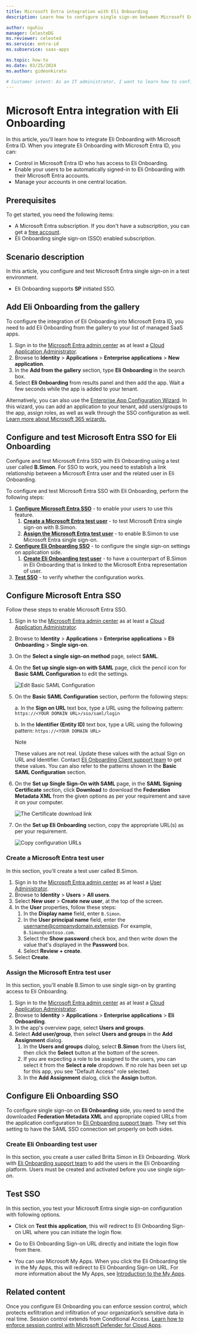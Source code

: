```yaml
---
title: Microsoft Entra integration with Eli Onboarding
description: Learn how to configure single sign-on between Microsoft Entra ID and Eli Onboarding.

author: nguhiu
manager: CelesteDG
ms.reviewer: celested
ms.service: entra-id
ms.subservice: saas-apps

ms.topic: how-to
ms.date: 03/25/2024
ms.author: gideonkiratu

# Customer intent: As an IT administrator, I want to learn how to configure single sign-on between Microsoft Entra ID and Eli Onboarding so that I can control who has access to Eli Onboarding, enable automatic sign-in with Microsoft Entra accounts, and manage my accounts in one central location.
---
```

# Microsoft Entra integration with Eli Onboarding

In this article,  you'll learn how to integrate Eli Onboarding with Microsoft Entra ID. When you integrate Eli Onboarding with Microsoft Entra ID, you can:

* Control in Microsoft Entra ID who has access to Eli Onboarding.
* Enable your users to be automatically signed-in to Eli Onboarding with their Microsoft Entra accounts.
* Manage your accounts in one central location.

## Prerequisites

To get started, you need the following items:

* A Microsoft Entra subscription. If you don't have a subscription, you can get a [free account](https://azure.microsoft.com/free/).
* Eli Onboarding single sign-on (SSO) enabled subscription.

## Scenario description

In this article,  you configure and test Microsoft Entra single sign-on in a test environment.

* Eli Onboarding supports **SP** initiated SSO.

## Add Eli Onboarding from the gallery

To configure the integration of Eli Onboarding into Microsoft Entra ID, you need to add Eli Onboarding from the gallery to your list of managed SaaS apps.

1. Sign in to the [Microsoft Entra admin center](https://entra.microsoft.com) as at least a [Cloud Application Administrator](~/identity/role-based-access-control/permissions-reference.md#cloud-application-administrator).
1. Browse to **Identity** > **Applications** > **Enterprise applications** > **New application**.
1. In the **Add from the gallery** section, type **Eli Onboarding** in the search box.
1. Select **Eli Onboarding** from results panel and then add the app. Wait a few seconds while the app is added to your tenant.

 Alternatively, you can also use the [Enterprise App Configuration Wizard](https://portal.office.com/AdminPortal/home?Q=Docs#/azureadappintegration). In this wizard, you can add an application to your tenant, add users/groups to the app, assign roles, as well as walk through the SSO configuration as well. [Learn more about Microsoft 365 wizards.](/microsoft-365/admin/misc/azure-ad-setup-guides)

<a name='configure-and-test-azure-ad-sso-for-eli-onboarding'></a>

## Configure and test Microsoft Entra SSO for Eli Onboarding

Configure and test Microsoft Entra SSO with Eli Onboarding using a test user called **B.Simon**. For SSO to work, you need to establish a link relationship between a Microsoft Entra user and the related user in Eli Onboarding.

To configure and test Microsoft Entra SSO with Eli Onboarding, perform the following steps:

1. **[Configure Microsoft Entra SSO](#configure-azure-ad-sso)** - to enable your users to use this feature.
    1. **[Create a Microsoft Entra test user](#create-an-azure-ad-test-user)** - to test Microsoft Entra single sign-on with B.Simon.
    1. **[Assign the Microsoft Entra test user](#assign-the-azure-ad-test-user)** - to enable B.Simon to use Microsoft Entra single sign-on.
1. **[Configure Eli Onboarding SSO](#configure-eli-onboarding-sso)** - to configure the single sign-on settings on application side.
    1. **[Create Eli Onboarding test user](#create-eli-onboarding-test-user)** - to have a counterpart of B.Simon in Eli Onboarding that is linked to the Microsoft Entra representation of user.
1. **[Test SSO](#test-sso)** - to verify whether the configuration works.

<a name='configure-azure-ad-sso'></a>

## Configure Microsoft Entra SSO

Follow these steps to enable Microsoft Entra SSO.

1. Sign in to the [Microsoft Entra admin center](https://entra.microsoft.com) as at least a [Cloud Application Administrator](~/identity/role-based-access-control/permissions-reference.md#cloud-application-administrator).
1. Browse to **Identity** > **Applications** > **Enterprise applications** > **Eli Onboarding** > **Single sign-on**.
1. On the **Select a single sign-on method** page, select **SAML**.
1. On the **Set up single sign-on with SAML** page, click the pencil icon for **Basic SAML Configuration** to edit the settings.

   ![Edit Basic SAML Configuration](common/edit-urls.png)

1. On the **Basic SAML Configuration** section, perform the following steps:

	a. In the **Sign on URL** text box, type a URL using the following pattern:
    `https://<YOUR DOMAIN URL>/sso/saml/login`

    b. In the **Identifier (Entity ID)** text box, type a URL using the following pattern:
    `https://<YOUR DOMAIN URL>`

	> [!NOTE]
	> These values are not real. Update these values with the actual Sign on URL and Identifier. Contact [Eli Onboarding Client support team](mailto:support@geteli.com) to get these values. You can also refer to the patterns shown in the **Basic SAML Configuration** section.

1. On the **Set up Single Sign-On with SAML** page, in the **SAML Signing Certificate** section, click **Download** to download the **Federation Metadata XML** from the given options as per your requirement and save it on your computer.

	![The Certificate download link](common/metadataxml.png)

6. On the **Set up Eli Onboarding** section, copy the appropriate URL(s) as per your requirement.

	![Copy configuration URLs](common/copy-configuration-urls.png)

<a name='create-an-azure-ad-test-user'></a>

### Create a Microsoft Entra test user 

In this section, you'll create a test user called B.Simon.

1. Sign in to the [Microsoft Entra admin center](https://entra.microsoft.com) as at least a [User Administrator](~/identity/role-based-access-control/permissions-reference.md#user-administrator).
1. Browse to **Identity** > **Users** > **All users**.
1. Select **New user** > **Create new user**, at the top of the screen.
1. In the **User** properties, follow these steps:
   1. In the **Display name** field, enter `B.Simon`.  
   1. In the **User principal name** field, enter the username@companydomain.extension. For example, `B.Simon@contoso.com`.
   1. Select the **Show password** check box, and then write down the value that's displayed in the **Password** box.
   1. Select **Review + create**.
1. Select **Create**.

<a name='assign-the-azure-ad-test-user'></a>

### Assign the Microsoft Entra test user

In this section, you'll enable B.Simon to use single sign-on by granting access to Eli Onboarding.

1. Sign in to the [Microsoft Entra admin center](https://entra.microsoft.com) as at least a [Cloud Application Administrator](~/identity/role-based-access-control/permissions-reference.md#cloud-application-administrator).
1. Browse to **Identity** > **Applications** > **Enterprise applications** > **Eli Onboarding**.
1. In the app's overview page, select **Users and groups**.
1. Select **Add user/group**, then select **Users and groups** in the **Add Assignment** dialog.
   1. In the **Users and groups** dialog, select **B.Simon** from the Users list, then click the **Select** button at the bottom of the screen.
   1. If you are expecting a role to be assigned to the users, you can select it from the **Select a role** dropdown. If no role has been set up for this app, you see "Default Access" role selected.
   1. In the **Add Assignment** dialog, click the **Assign** button.

## Configure Eli Onboarding SSO

To configure single sign-on on **Eli Onboarding** side, you need to send the downloaded **Federation Metadata XML** and appropriate copied URLs from the application configuration to [Eli Onboarding support team](mailto:support@geteli.com). They set this setting to have the SAML SSO connection set properly on both sides.

### Create Eli Onboarding test user

In this section, you create a user called Britta Simon in Eli Onboarding. Work with [Eli Onboarding support team](mailto:support@geteli.com) to add the users in the Eli Onboarding platform. Users must be created and activated before you use single sign-on.

## Test SSO 

In this section, you test your Microsoft Entra single sign-on configuration with following options. 

* Click on **Test this application**, this will redirect to Eli Onboarding Sign-on URL where you can initiate the login flow. 

* Go to Eli Onboarding Sign-on URL directly and initiate the login flow from there.

* You can use Microsoft My Apps. When you click the Eli Onboarding tile in the My Apps, this will redirect to Eli Onboarding Sign-on URL. For more information about the My Apps, see [Introduction to the My Apps](https://support.microsoft.com/account-billing/sign-in-and-start-apps-from-the-my-apps-portal-2f3b1bae-0e5a-4a86-a33e-876fbd2a4510).

## Related content

Once you configure Eli Onboarding you can enforce session control, which protects exfiltration and infiltration of your organization’s sensitive data in real time. Session control extends from Conditional Access. [Learn how to enforce session control with Microsoft Defender for Cloud Apps](/cloud-app-security/proxy-deployment-aad).
